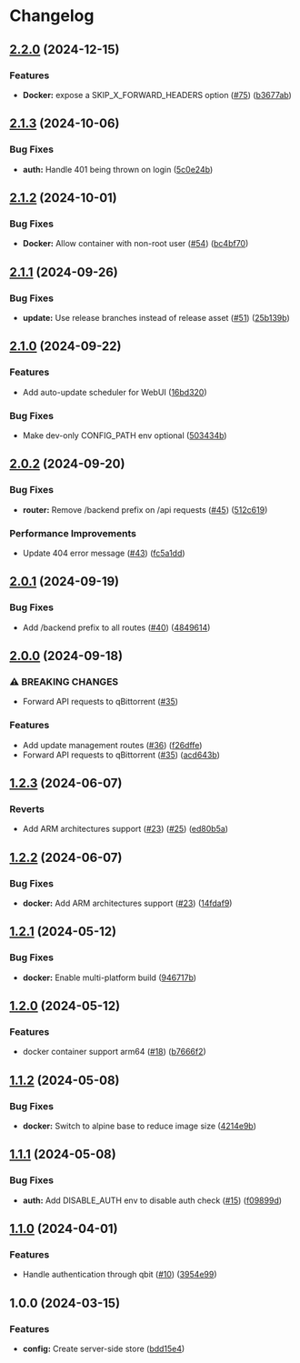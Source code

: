 # Changelog

## [2.2.0](https://github.com/VueTorrent/vuetorrent-backend/compare/v2.1.3...v2.2.0) (2024-12-15)


### Features

* **Docker:** expose a SKIP_X_FORWARD_HEADERS option ([#75](https://github.com/VueTorrent/vuetorrent-backend/issues/75)) ([b3677ab](https://github.com/VueTorrent/vuetorrent-backend/commit/b3677ab3db379aae3bfe55352e270f81e24843f2))

## [2.1.3](https://github.com/VueTorrent/vuetorrent-backend/compare/v2.1.2...v2.1.3) (2024-10-06)


### Bug Fixes

* **auth:** Handle 401 being thrown on login ([5c0e24b](https://github.com/VueTorrent/vuetorrent-backend/commit/5c0e24bde11b135a11c7fbd8e5156a19530542cf))

## [2.1.2](https://github.com/VueTorrent/vuetorrent-backend/compare/v2.1.1...v2.1.2) (2024-10-01)


### Bug Fixes

* **Docker:** Allow container with non-root user ([#54](https://github.com/VueTorrent/vuetorrent-backend/issues/54)) ([bc4bf70](https://github.com/VueTorrent/vuetorrent-backend/commit/bc4bf707c86d9effefeb5b6226d2df30ff79c5fb))

## [2.1.1](https://github.com/VueTorrent/vuetorrent-backend/compare/v2.1.0...v2.1.1) (2024-09-26)


### Bug Fixes

* **update:** Use release branches instead of release asset ([#51](https://github.com/VueTorrent/vuetorrent-backend/issues/51)) ([25b139b](https://github.com/VueTorrent/vuetorrent-backend/commit/25b139b9986a5fc7154b231377d2664e59ff6a9f))

## [2.1.0](https://github.com/VueTorrent/vuetorrent-backend/compare/v2.0.2...v2.1.0) (2024-09-22)


### Features

* Add auto-update scheduler for WebUI ([16bd320](https://github.com/VueTorrent/vuetorrent-backend/commit/16bd3204615e02bb7b4d089776138345d99c16be))


### Bug Fixes

* Make dev-only CONFIG_PATH env optional ([503434b](https://github.com/VueTorrent/vuetorrent-backend/commit/503434b512e73c422d5b884535990ff46c1b1242))

## [2.0.2](https://github.com/VueTorrent/vuetorrent-backend/compare/v2.0.1...v2.0.2) (2024-09-20)


### Bug Fixes

* **router:** Remove /backend prefix on /api requests ([#45](https://github.com/VueTorrent/vuetorrent-backend/issues/45)) ([512c619](https://github.com/VueTorrent/vuetorrent-backend/commit/512c61959d28093356482754a395f4349e8fd6b2))


### Performance Improvements

* Update 404 error message ([#43](https://github.com/VueTorrent/vuetorrent-backend/issues/43)) ([fc5a1dd](https://github.com/VueTorrent/vuetorrent-backend/commit/fc5a1ddecaa13aa42da204a69da51dbd76de68ca))

## [2.0.1](https://github.com/VueTorrent/vuetorrent-backend/compare/v2.0.0...v2.0.1) (2024-09-19)


### Bug Fixes

* Add /backend prefix to all routes ([#40](https://github.com/VueTorrent/vuetorrent-backend/issues/40)) ([4849614](https://github.com/VueTorrent/vuetorrent-backend/commit/4849614fa8fbbde1059ac24ffa437348d79140c5))

## [2.0.0](https://github.com/VueTorrent/vuetorrent-backend/compare/v1.2.3...v2.0.0) (2024-09-18)


### ⚠ BREAKING CHANGES

* Forward API requests to qBittorrent ([#35](https://github.com/VueTorrent/vuetorrent-backend/issues/35))

### Features

* Add update management routes ([#36](https://github.com/VueTorrent/vuetorrent-backend/issues/36)) ([f26dffe](https://github.com/VueTorrent/vuetorrent-backend/commit/f26dffeb7f6854f431a7cc7b70754de1e4be8024))
* Forward API requests to qBittorrent ([#35](https://github.com/VueTorrent/vuetorrent-backend/issues/35)) ([acd643b](https://github.com/VueTorrent/vuetorrent-backend/commit/acd643b05746dcb65fbadf4509c16cea23d81b03))

## [1.2.3](https://github.com/VueTorrent/vuetorrent-backend/compare/v1.2.2...v1.2.3) (2024-06-07)


### Reverts

* Add ARM architectures support ([#23](https://github.com/VueTorrent/vuetorrent-backend/issues/23)) ([#25](https://github.com/VueTorrent/vuetorrent-backend/issues/25)) ([ed80b5a](https://github.com/VueTorrent/vuetorrent-backend/commit/ed80b5a55080bd1366fc44fdc3a7f56b0a46ee9d))

## [1.2.2](https://github.com/VueTorrent/vuetorrent-backend/compare/v1.2.1...v1.2.2) (2024-06-07)


### Bug Fixes

* **docker:** Add ARM architectures support ([#23](https://github.com/VueTorrent/vuetorrent-backend/issues/23)) ([14fdaf9](https://github.com/VueTorrent/vuetorrent-backend/commit/14fdaf9cac4a825a64d01b23cfa6774fa09f3634))

## [1.2.1](https://github.com/VueTorrent/vuetorrent-backend/compare/v1.2.0...v1.2.1) (2024-05-12)


### Bug Fixes

* **docker:** Enable multi-platform build ([946717b](https://github.com/VueTorrent/vuetorrent-backend/commit/946717b94fb717efc43c4144298b255e8e9069f6))

## [1.2.0](https://github.com/VueTorrent/vuetorrent-backend/compare/v1.1.2...v1.2.0) (2024-05-12)


### Features

* docker container support arm64 ([#18](https://github.com/VueTorrent/vuetorrent-backend/issues/18)) ([b7666f2](https://github.com/VueTorrent/vuetorrent-backend/commit/b7666f209b7b9e1649d37db46b42c1a1f4061c0d))

## [1.1.2](https://github.com/VueTorrent/vuetorrent-backend/compare/v1.1.1...v1.1.2) (2024-05-08)


### Bug Fixes

* **docker:** Switch to alpine base to reduce image size ([4214e9b](https://github.com/VueTorrent/vuetorrent-backend/commit/4214e9b90d9df90e96925d5665184c7ef5783725))

## [1.1.1](https://github.com/VueTorrent/vuetorrent-backend/compare/v1.1.0...v1.1.1) (2024-05-08)


### Bug Fixes

* **auth:** Add DISABLE_AUTH env to disable auth check ([#15](https://github.com/VueTorrent/vuetorrent-backend/issues/15)) ([f09899d](https://github.com/VueTorrent/vuetorrent-backend/commit/f09899d19321f9b25f1b391635be88f2df656254))

## [1.1.0](https://github.com/VueTorrent/vuetorrent-backend/compare/v1.0.0...v1.1.0) (2024-04-01)


### Features

* Handle authentication through qbit ([#10](https://github.com/VueTorrent/vuetorrent-backend/issues/10)) ([3954e99](https://github.com/VueTorrent/vuetorrent-backend/commit/3954e991f7f79784d854440e1b574ebfce79452e))

## 1.0.0 (2024-03-15)


### Features

* **config:** Create server-side store ([bdd15e4](https://github.com/VueTorrent/vuetorrent-backend/commit/bdd15e404e9efc839ef3023d74ba7011b31fe46d))
